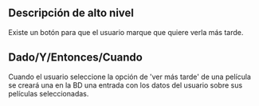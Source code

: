 ## Descripción de alto nivel

Existe un botón para que el usuario marque que quiere verla más tarde.

## Dado/Y/Entonces/Cuando

Cuando el usuario seleccione la opción de 'ver más tarde' de una película se creará una en la BD una entrada con los datos del usuario sobre sus películas seleccionadas.

